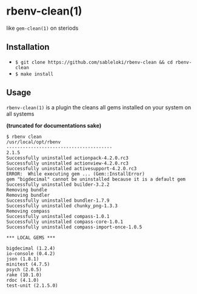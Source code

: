 # rbenv-clean(1)
like `gem-clean(1)` on steriods


## Installation
- `$ git clone https://github.com/sableloki/rbenv-clean && cd rbenv-clean`
- `$ make install`

## Usage
`rbenv-clean(1)` is a plugin the cleans all gems installed on your system on all systems

__(truncated for documentations sake)__
```shell
$ rbenv clean
/usr/local/opt/rbenv
---------------------------------------
2.1.5
Successfully uninstalled actionpack-4.2.0.rc3
Successfully uninstalled actionview-4.2.0.rc3
Successfully uninstalled activesupport-4.2.0.rc3
ERROR:  While executing gem ... (Gem::InstallError)
gem "bigdecimal" cannot be uninstalled because it is a default gem
Successfully uninstalled builder-3.2.2
Removing bundle
Removing bundler
Successfully uninstalled bundler-1.7.9
Successfully uninstalled chunky_png-1.3.3
Removing compass
Successfully uninstalled compass-1.0.1
Successfully uninstalled compass-core-1.0.1
Successfully uninstalled compass-import-once-1.0.5

*** LOCAL GEMS ***

bigdecimal (1.2.4)
io-console (0.4.2)
json (1.8.1)
minitest (4.7.5)
psych (2.0.5)
rake (10.1.0)
rdoc (4.1.0)
test-unit (2.1.5.0)
```
